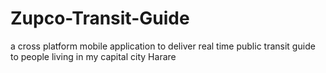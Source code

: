 # Zupco-Transit-Guide
a cross platform mobile application to deliver real time public transit guide to people living in my capital city Harare
